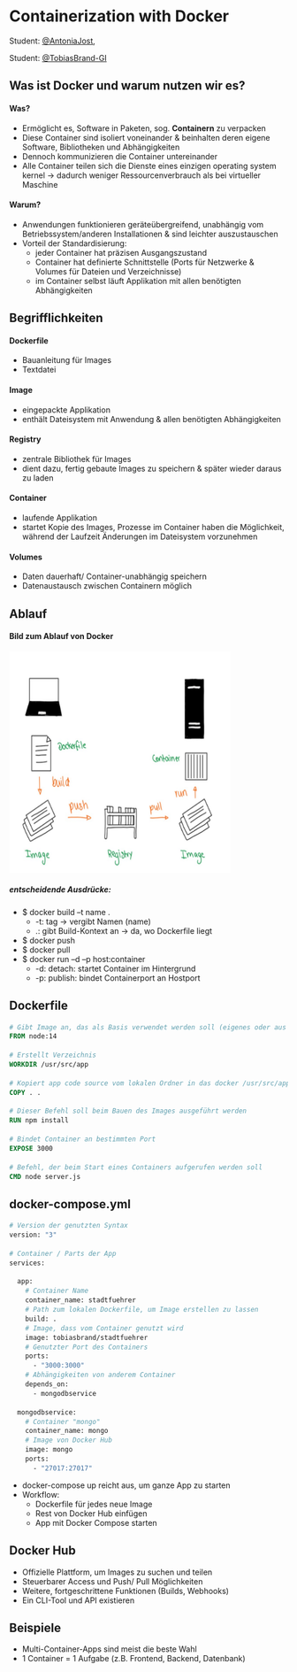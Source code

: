 # Containerization with Docker

Student: [@AntoniaJost](https://github.com/AntoniaJost),

Student: [@TobiasBrand-GI](https://github.com/TobiasBrand-GI)

## Was ist Docker und warum nutzen wir es?
#### Was?
- Ermöglicht es, Software in Paketen, sog. **Containern** zu verpacken
- Diese Container sind isoliert voneinander & beinhalten deren eigene Software, Bibliotheken und Abhängigkeiten
- Dennoch kommunizieren die Container untereinander 
- Alle Container teilen sich die Dienste eines einzigen operating system kernel -> dadurch weniger Ressourcenverbrauch als bei virtueller Maschine

####  Warum?
- Anwendungen funktionieren geräteübergreifend, unabhängig vom Betriebssystem/anderen Installationen & sind leichter auszustauschen
- Vorteil der Standardisierung:
    - jeder Container hat präzisen Ausgangszustand
    - Container hat definierte Schnittstelle (Ports für Netzwerke & Volumes für Dateien und Verzeichnisse)
    - im Container selbst läuft Applikation mit allen benötigten Abhängigkeiten

## Begrifflichkeiten

#### Dockerfile
- Bauanleitung für Images 
- Textdatei
#### Image
- eingepackte Applikation
- enthält Dateisystem mit Anwendung & allen benötigten Abhängigkeiten
#### Registry
- zentrale Bibliothek für Images
- dient dazu, fertig gebaute Images zu speichern & später wieder daraus zu laden
#### Container
- laufende Applikation
- startet Kopie des Images, Prozesse im Container haben die Möglichkeit, während der Laufzeit Änderungen im Dateisystem vorzunehmen
#### Volumes
- Daten dauerhaft/ Container-unabhängig speichern
- Datenaustausch zwischen Containern möglich

## Ablauf
#### Bild zum Ablauf von Docker
<img src="https://github.com/AntoniaJost/geosoft2-2021/blob/main/containerization-with-docker/Docker%20Ablauf.jpg" alt="drawing" width="400" height="400"/>

##### entscheidende Ausdrücke:
- $ docker build –t name .
    - -t: tag -> vergibt Namen (name)
    - .: gibt Build-Kontext an -> da, wo Dockerfile liegt
- $ docker push
- $ docker pull
- $ docker run –d –p host:container
    - -d: detach: startet Container im Hintergrund
    - -p: publish: bindet Containerport an Hostport

## Dockerfile
```Dockerfile
# Gibt Image an, das als Basis verwendet werden soll (eigenes oder aus Registry)
FROM node:14

# Erstellt Verzeichnis
WORKDIR /usr/src/app

# Kopiert app code source vom lokalen Ordner in das docker /usr/src/app Arbeitsverzeichnis
COPY . .

# Dieser Befehl soll beim Bauen des Images ausgeführt werden
RUN npm install

# Bindet Container an bestimmten Port
EXPOSE 3000

# Befehl, der beim Start eines Containers aufgerufen werden soll
CMD node server.js
```

## docker-compose.yml
```Dockerfile
# Version der genutzten Syntax
version: "3"

# Container / Parts der App
services:

  app:
    # Container Name
    container_name: stadtfuehrer
    # Path zum lokalen Dockerfile, um Image erstellen zu lassen
    build: .
    # Image, dass vom Container genutzt wird
    image: tobiasbrand/stadtfuehrer
    # Genutzter Port des Containers
    ports:
      - "3000:3000"
    # Abhängigkeiten von anderem Container
    depends_on:
      - mongodbservice

  mongodbservice:
    # Container "mongo"
    container_name: mongo
    # Image von Docker Hub
    image: mongo
    ports:
      - "27017:27017"
```

- docker-compose up reicht aus, um ganze App zu starten
- Workflow:
    - Dockerfile für jedes neue Image
    - Rest von Docker Hub einfügen
    - App mit Docker Compose starten

## Docker Hub

- Offizielle Plattform, um Images zu suchen und teilen
- Steuerbarer Access und Push/ Pull Möglichkeiten
- Weitere, fortgeschrittene Funktionen (Builds, Webhooks)
- Ein CLI-Tool und API existieren

## Beispiele

- Multi-Container-Apps sind meist die beste Wahl
- 1 Container = 1 Aufgabe (z.B. Frontend, Backend, Datenbank)
